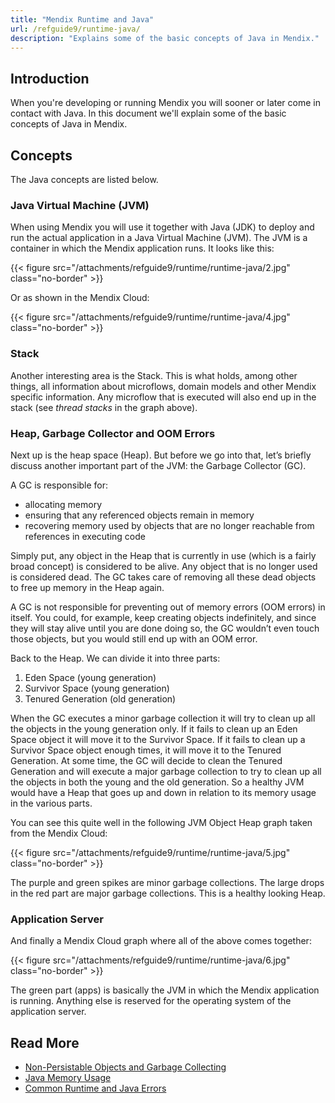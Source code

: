 ```yaml
---
title: "Mendix Runtime and Java"
url: /refguide9/runtime-java/
description: "Explains some of the basic concepts of Java in Mendix."
---
```


## Introduction

When you're developing or running Mendix you will sooner or later come in contact with Java. In this document we'll explain some of the basic concepts of Java in Mendix.

## Concepts

The Java concepts are listed below.

### Java Virtual Machine (JVM)

When using Mendix you will use it together with Java (JDK) to deploy and run the actual application in a Java Virtual Machine (JVM). The JVM is a container in which the Mendix application runs. It looks like this:

{{< figure src="/attachments/refguide9/runtime/runtime-java/2.jpg" class="no-border" >}}

Or as shown in the Mendix Cloud:

{{< figure src="/attachments/refguide9/runtime/runtime-java/4.jpg" class="no-border" >}}

### Stack

Another interesting area is the Stack. This is what holds, among other things, all information about microflows, domain models and other Mendix specific information. Any microflow that is executed will also end up in the stack (see *thread stacks* in the graph above).

### Heap, Garbage Collector and OOM Errors

Next up is the heap space (Heap). But before we go into that, let’s briefly discuss another important part of the JVM: the Garbage Collector (GC).

A GC is responsible for:

* allocating memory
* ensuring that any referenced objects remain in memory
* recovering memory used by objects that are no longer reachable from references in executing code

Simply put, any object in the Heap that is currently in use (which is a fairly broad concept) is considered to be alive. Any object that is no longer used is considered dead. The GC takes care of removing all these dead objects to free up memory in the Heap again.

A GC is not responsible for preventing out of memory errors (OOM errors) in itself. You could, for example, keep creating objects indefinitely, and since they will stay alive until you are done doing so, the GC wouldn’t even touch those objects, but you would still end up with an OOM error.

Back to the Heap. We can divide it into three parts:

1. Eden Space (young generation)
2. Survivor Space (young generation)
3. Tenured Generation (old generation)

When the GC executes a minor garbage collection it will try to clean up all the objects in the young generation only. If it fails to clean up an Eden Space object it will move it to the Survivor Space. If it fails to clean up a Survivor Space object enough times, it will move it to the Tenured Generation. At some time, the GC will decide to clean the Tenured Generation and will execute a major garbage collection to try to clean up all the objects in both the young and the old generation. So a healthy JVM would have a Heap that goes up and down in relation to its memory usage in the various parts.

You can see this quite well in the following JVM Object Heap graph taken from the Mendix Cloud:

{{< figure src="/attachments/refguide9/runtime/runtime-java/5.jpg" class="no-border" >}}

The purple and green spikes are minor garbage collections. The large drops in the red part are major garbage collections. This is a healthy looking Heap.

### Application Server

And finally a Mendix Cloud graph where all of the above comes together:

{{< figure src="/attachments/refguide9/runtime/runtime-java/6.jpg" class="no-border" >}}

The green part (apps) is basically the JVM in which the Mendix application is running. Anything else is reserved for the operating system of the application server.

## Read More

* [Non-Persistable Objects and Garbage Collecting](/refguide9/transient-objects-garbage-collecting/)
* [Java Memory Usage](/refguide9/java-memory-usage/)
* [Common Runtime and Java Errors](/refguide9/runtime-java-errors/)
